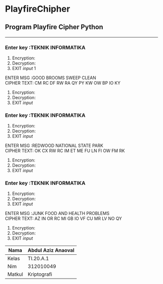 # PlayfireChipher 
## Program Playfire Cipher Python<hr>

### Enter key :TEKNIK INFORMATIKA

 1. Encryption:
 2. Decryption:
 3. EXIT <i>input</i> 1

ENTER MSG :GOOD BROOMS SWEEP CLEAN<br>
CIPHER TEXT: CM RC DF RW RA QY PY KW OW BP IO KY<br>

 1. Encryption:
 2. Decryption:
 3. EXIT <i>input</i> 
### Enter key :TEKNIK INFORMATIKA

 1. Encryption:
 2. Decryption:
 3. EXIT <i>input</i> 

ENTER MSG :REDWOOD NATIONAL STATE PARK<br>
CIPHER TEXT: OK CX RW RC IM ET ME FU LN FI OW FM RK <br>

 1. Encryption:
 2. Decryption:
 3. EXIT <i>input</i> 

### Enter key :TEKNIK INFORMATIKA

 1. Encryption:
 2. Decryption:
 3. EXIT <i>input</i> 

ENTER MSG :JUNK FOOD AND HEALTH PROBLEMS <BR>
CIPHER TEXT: AZ IN OR RC MI GB IO VF CU MR LV NO QY <br>

 1. Encryption:
 2. Decryption:
 3. EXIT <i>input</i> 


|Nama | Abdul Aziz Anaoval|
|---|-----|
|Kelas | TI.20.A.1|
|Nim | 312010049|
|Matkul | Kriptografi